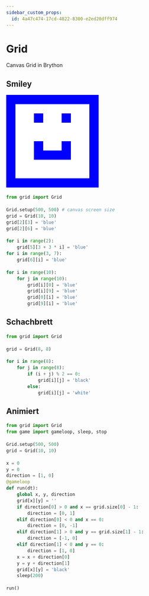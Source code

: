 ```yaml
---
sidebar_custom_props:
  id: 4a47c474-17cd-4822-8300-e2ed20dff974
---
```

# Grid

Canvas Grid in Brython

## Smiley

![](images/smiley.png)

```py live_py slim title=smiley.py
from grid import Grid

Grid.setup(500, 500) # canvas screen size
grid = Grid(10, 10)
grid[2][3] = 'blue'
grid[2][6] = 'blue'

for i in range(2):
    grid[5][3 + 3 * i] = 'blue'
for i in range(3, 7):
    grid[6][i] = 'blue'
    
for i in range(10):
    for j in range(10):
        grid[i][0] = 'blue'
        grid[i][9] = 'blue'
        grid[0][i] = 'blue'
        grid[9][i] = 'blue'
```

## Schachbrett

```py live_py slim title=smiley.py
from grid import Grid

grid = Grid(8, 8)

for i in range(8):
    for j in range(8):
        if (i + j) % 2 == 0:
            grid[i][j] = 'black'
        else:
            grid[i][j] = 'white'
```

## Animiert


```py live_py slim title=anim.py
from grid import Grid
from game import gameloop, sleep, stop

Grid.setup(500, 500)
grid = Grid(10, 10)

x = 0
y = 0
direction = [1, 0]
@gameloop
def run(dt):
    global x, y, direction
    grid[x][y] = ''
    if direction[0] > 0 and x == grid.size[0] - 1:
        direction = [0, 1]
    elif direction[0] < 0 and x == 0:
        direction = [0, -1]
    elif direction[1] > 0 and y == grid.size[1] - 1:
        direction = [-1, 0]
    elif direction[1] < 0 and y == 0:
        direction = [1, 0]
    x = x + direction[0]
    y = y + direction[1]
    grid[x][y] = 'black'
    sleep(200)

run()
```